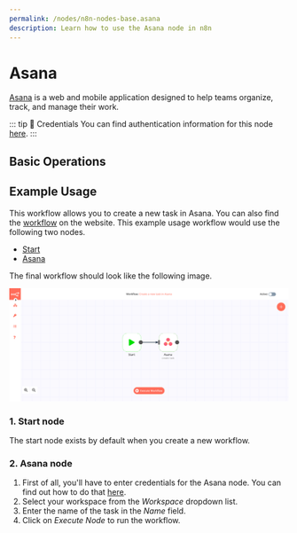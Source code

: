 ```yaml
---
permalink: /nodes/n8n-nodes-base.asana
description: Learn how to use the Asana node in n8n
---
```


# Asana

[Asana](https://asana.com/) is a web and mobile application designed to help teams organize, track, and manage their work.

::: tip 🔑 Credentials
You can find authentication information for this node [here](../../../credentials/Asana/README.md).
:::

## Basic Operations

<Resource node="n8n-nodes-base.asana" />

## Example Usage

This workflow allows you to create a new task in Asana. You can also find the [workflow](https://n8n.io/workflows/478) on the website. This example usage workflow would use the following two nodes.
- [Start](../../core-nodes/Start/README.md)
- [Asana]()

The final workflow should look like the following image.

![A workflow with the Asana node](./workflow.png)

### 1. Start node

The start node exists by default when you create a new workflow.

### 2. Asana node

1. First of all, you'll have to enter credentials for the Asana node. You can find out how to do that [here](../../../credentials/Asana/README.md).
2. Select your workspace from the *Workspace* dropdown list.
3. Enter the name of the task in the *Name* field.
4. Click on *Execute Node* to run the workflow.
